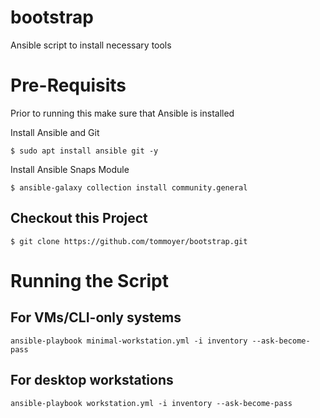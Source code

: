 # bootstrap
Ansible script to install necessary tools

# Pre-Requisits
Prior to running this make sure that Ansible is installed

Install Ansible and Git

`$ sudo apt install ansible git -y`

Install Ansible Snaps Module

`$ ansible-galaxy collection install community.general`

## Checkout this Project

`$ git clone https://github.com/tommoyer/bootstrap.git`

# Running the Script

## For VMs/CLI-only systems

`ansible-playbook minimal-workstation.yml -i inventory --ask-become-pass`

## For desktop workstations

`ansible-playbook workstation.yml -i inventory --ask-become-pass`
